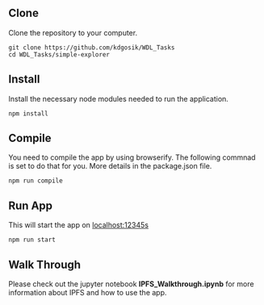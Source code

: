 ## Clone

Clone the repository to your computer.

```
git clone https://github.com/kdgosik/WDL_Tasks
cd WDL_Tasks/simple-explorer
```

## Install

Install the necessary node modules needed to run the application.

```
npm install
```

## Compile

You need to compile the app by using browserify.  The following commnad is set to do that for you.  More details in the package.json file.
```
npm run compile
```


## Run App

This will start the app on <a href="http://localhost:12345" target="_blank">localhost:12345s</a>

```
npm run start
```

## Walk Through

Please check out the jupyter notebook __IPFS_Walkthrough.ipynb__ for more information about IPFS and how to use the app.  

